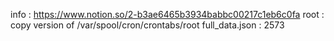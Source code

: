 info : https://www.notion.so/2-b3ae6465b3934babbc00217c1eb6c0fa
root : copy version of /var/spool/cron/crontabs/root
full_data.json : 2573
